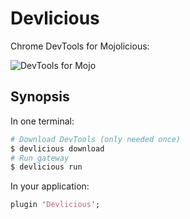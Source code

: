 # Devlicious

Chrome DevTools for Mojolicious:

![DevTools for Mojo](http://cl.ly/image/1C2X3f3v320f/Skjermbilde%202013-01-30%20kl.%2009.32.14.png)

## Synopsis

In one terminal:

```sh
# Download DevTools (only needed once)
$ devlicious download
# Run gateway
$ devlicious run
```

In your application:

```perl
plugin 'Devlicious';
```

